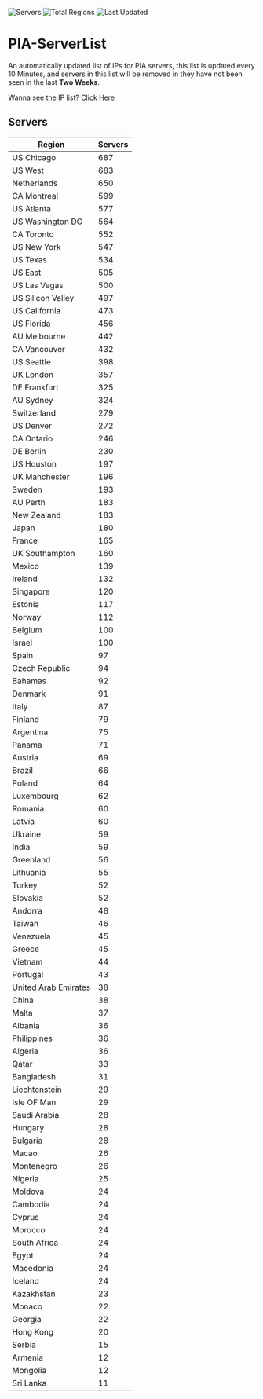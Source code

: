 ![Servers](https://img.shields.io/badge/Servers-15,910-darkgreen)
![Total Regions](https://img.shields.io/badge/Total_Regions-97-darkgreen)
![Last Updated](https://img.shields.io/badge/Last_Updated-January_4_2025_03:30_EST-darkgreen)

# PIA-ServerList
An automatically updated list of IPs for PIA servers, this list is updated every 10 Minutes, and servers in this list will be removed in they have not been seen in the last **Two Weeks**.

Wanna see the IP list? [Click Here](./servers.json)

## Servers
| Region               | Servers |
|----------------------|---------|
| US Chicago | 687 |
| US West | 683 |
| Netherlands | 650 |
| CA Montreal | 599 |
| US Atlanta | 577 |
| US Washington DC | 564 |
| CA Toronto | 552 |
| US New York | 547 |
| US Texas | 534 |
| US East | 505 |
| US Las Vegas | 500 |
| US Silicon Valley | 497 |
| US California | 473 |
| US Florida | 456 |
| AU Melbourne | 442 |
| CA Vancouver | 432 |
| US Seattle | 398 |
| UK London | 357 |
| DE Frankfurt | 325 |
| AU Sydney | 324 |
| Switzerland | 279 |
| US Denver | 272 |
| CA Ontario | 246 |
| DE Berlin | 230 |
| US Houston | 197 |
| UK Manchester | 196 |
| Sweden | 193 |
| AU Perth | 183 |
| New Zealand | 183 |
| Japan | 180 |
| France | 165 |
| UK Southampton | 160 |
| Mexico | 139 |
| Ireland | 132 |
| Singapore | 120 |
| Estonia | 117 |
| Norway | 112 |
| Belgium | 100 |
| Israel | 100 |
| Spain | 97 |
| Czech Republic | 94 |
| Bahamas | 92 |
| Denmark | 91 |
| Italy | 87 |
| Finland | 79 |
| Argentina | 75 |
| Panama | 71 |
| Austria | 69 |
| Brazil | 66 |
| Poland | 64 |
| Luxembourg | 62 |
| Romania | 60 |
| Latvia | 60 |
| Ukraine | 59 |
| India | 59 |
| Greenland | 56 |
| Lithuania | 55 |
| Turkey | 52 |
| Slovakia | 52 |
| Andorra | 48 |
| Taiwan | 46 |
| Venezuela | 45 |
| Greece | 45 |
| Vietnam | 44 |
| Portugal | 43 |
| United Arab Emirates | 38 |
| China | 38 |
| Malta | 37 |
| Albania | 36 |
| Philippines | 36 |
| Algeria | 36 |
| Qatar | 33 |
| Bangladesh | 31 |
| Liechtenstein | 29 |
| Isle OF Man | 29 |
| Saudi Arabia | 28 |
| Hungary | 28 |
| Bulgaria | 28 |
| Macao | 26 |
| Montenegro | 26 |
| Nigeria | 25 |
| Moldova | 24 |
| Cambodia | 24 |
| Cyprus | 24 |
| Morocco | 24 |
| South Africa | 24 |
| Egypt | 24 |
| Macedonia | 24 |
| Iceland | 24 |
| Kazakhstan | 23 |
| Monaco | 22 |
| Georgia | 22 |
| Hong Kong | 20 |
| Serbia | 15 |
| Armenia | 12 |
| Mongolia | 12 |
| Sri Lanka | 11 |